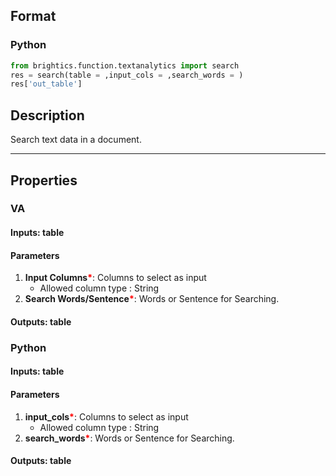 ## Format
### Python
```python
from brightics.function.textanalytics import search
res = search(table = ,input_cols = ,search_words = )
res['out_table']
```

## Description
Search text data in a document.

---

## Properties
### VA
#### Inputs: table

#### Parameters
1. **Input Columns**<b style="color:red">*</b>: Columns to select as input
   - Allowed column type : String
2. **Search Words/Sentence**<b style="color:red">*</b>: Words or Sentence for Searching.

#### Outputs: table

### Python
#### Inputs: table

#### Parameters
1. **input_cols**<b style="color:red">*</b>: Columns to select as input
   - Allowed column type : String
2. **search_words**<b style="color:red">*</b>: Words or Sentence for Searching.

#### Outputs: table

